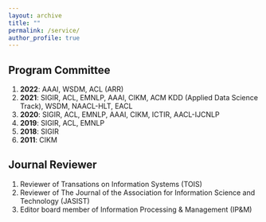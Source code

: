 ```yaml
---
layout: archive
title: ""
permalink: /service/
author_profile: true
---
```



## Program Committee
1. **2022**: AAAI, WSDM, ACL (ARR)
2. **2021**: SIGIR, ACL, EMNLP, AAAI, CIKM, ACM KDD (Applied Data Science Track), WSDM, NAACL-HLT, EACL
3. **2020**: SIGIR, ACL, EMNLP, AAAI, CIKM, ICTIR, AACL-IJCNLP
4. **2019**: SIGIR, ACL, EMNLP
5. **2018**: SIGIR
6. **2011**: CIKM

## Journal Reviewer

1. Reviewer of Transations on Information Systems (TOIS)
2. Reviewer of The Journal of the Association for Information Science and Technology (JASIST) 
3. Editor board member of Information Processing & Management (IP&M)
